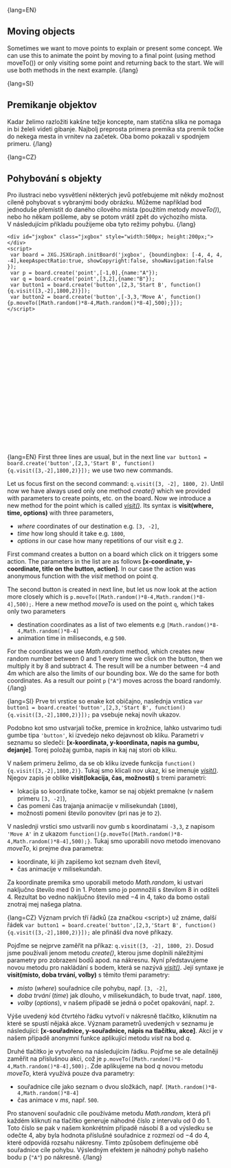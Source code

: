 {lang=EN}
## Moving objects

Sometimes we want to move points to explain or present some concept. We can use this to animate the point by moving to a
final point (using method moveTo()) or only visiting some point and returning back to the start.
We will use both methods in the next example.
{/lang}

{lang=SI}
## Premikanje objektov

Kadar želimo razložiti kakšne težje koncepte, nam statična slika ne pomaga in bi želeli videti gibanje. Najbolj preprosta primera premika sta premik točke do 
nekega mesta in vrnitev na začetek. Oba bomo pokazali v spodnjem primeru.
{/lang}

{lang=CZ}
## Pohybování s objekty

Pro ilustraci nebo vysvětlení některých jevů potřebujeme mít někdy možnost cíleně pohybovat s&nbsp;vybranými body obrázku. 
Můžeme například bod jednoduše přemístit do daného cílového místa (použitím metody *moveTo()*), nebo ho někam pošleme, aby se 
potom vrátil zpět do výchozího místa.
V&nbsp;následujícím příkladu použijeme oba tyto režimy pohybu.
{/lang}

```JS
<div id="jxgbox" class="jxgbox" style="width:500px; height:200px;"></div>
<script>
 var board = JXG.JSXGraph.initBoard('jxgbox', {boundingbox: [-4, 4, 4, -4],keepAspectRatio:true, showCopyright:false, showNavigation:false });
 var p = board.create('point',[-1,0],{name:"A"});
 var q = board.create('point',[3,2],{name:"B"});
 var button1 = board.create('button',[2,3,'Start B', function(){q.visit([3,-2],1800,2)}]);
 var button2 = board.create('button',[-3,3,'Move A', function(){p.moveTo([Math.random()*8-4,Math.random()*8-4],500);}]);
</script>
```

<div id="jxgbox" class="jxgbox" style="width:300px; height:300px; margin:auto"></div>
<script>
 var board = JXG.JSXGraph.initBoard('jxgbox', {boundingbox: [-4, 4, 4, -4],keepAspectRatio:true, showCopyright:false, showNavigation:false });
 var p = board.create('point',[-1,0],{name:"A"});
 var q = board.create('point',[3,2],{name:"B"});
 var button1 = board.create('button',[2,3,'Start B', function(){q.visit([3,-2],1800,2)}]);
 var button2 = board.create('button',[-3,3,'Move A', function(){p.moveTo([Math.random()*8-4,Math.random()*8-4],500);}]);
</script>


{lang=EN}
First three lines are usual, but in the next line `var button1 = board.create('button',[2,3,'Start B', function(){q.visit([3,-2],1800,2)}]);` we use 
two new commands. 

Let us focus first on the second command: `q.visit([3, -2], 1800, 2)`. Until now we have always 
used only one method _create()_ which we provided with parameters to create points, etc. on the board. Now we introduce 
a new method for the point which is called [_visit()_](https://jsxgraph.org/docs/symbols/JXG.CoordsElement.html#visit).
Its syntax is __visit(where, time, options)__ with three parameters,
 * _where_ coordinates of our destination e.g. `[3, -2]`,
 * _time_ how long should it take e.g. `1800`,
 * _options_ in our case how many repetitions of our visit e.g `2`. 
 
 First command creates a button on a board which click on it triggers some action. The parameters in the list are as follows
 __[x-coordinate, y-coordinate, title on the button, action]__. In our case the action was anonymous function with the 
 _visit_ method on point _q_.
 
 The second button is created in next line, but let us now look at the action more closely which is `p.moveTo([Math.random()*8-4,Math.random()*8-4],500);`.
 Here a new method _moveTo_ is used on the point `q`, which takes only two parameters
* destination coordinates as a list of two elements e.g  `[Math.random()*8-4,Math.random()*8-4]`
* animation time in miliseconds, e.g `500`.

For the coordinates we use _Math.random_ method, which  creates new random number between 0 and 1 every time we click on the button,
then we multiply it by $8$ and subtract $4$. The result will be a number between $-4$ and $4$m which are also the limits of our bounding box.
We do the same for both coordinates. As a result our point `p` (`"A"`) moves across the board randomly. 
{/lang}


{lang=SI}
Prve tri vrstice so enake kot običajno, naslednja vrstica `var button1 = board.create('button',[2,3,'Start B', function(){q.visit([3,-2],1800,2)}]);` pa vsebuje
nekaj novih ukazov.

Podobno kot smo ustvarjali točke, premice in krožnice, lahko ustvarimo tudi gumbe tipa `'button'`, ki izvedejo neko dejavnost ob kliku. Parametri v seznamu so sledeči:
__[x-koordinata, y-koordinata, napis na gumbu, dejanje]__. Torej položaj gumba, napis in kaj naj stori ob kliku. 

V našem primeru želimo, da se ob kliku izvede funkcija `function(){q.visit([3,-2],1800,2)}`. Tukaj smo klicali nov ukaz, ki se imenuje [_visit()_](https://jsxgraph.org/docs/symbols/JXG.CoordsElement.html#visit).
Njegov zapis je oblike __visit(lokacija, čas, možnosti)__ s tremi parametri:
* lokacija so koordinate točke, kamor se naj objekt premakne (v našem primeru `[3, -2]`),
* čas pomeni čas trajanja animacije v milisekundah (`1800`),
* možnosti pomeni število ponovitev (pri nas je to `2`).

V naslednji vrstici smo ustvarili nov gumb s koordinatami `-3,3`, z napisom `'Move A'` in z ukazom `function(){p.moveTo([Math.random()*8-4,Math.random()*8-4],500);}`.
Tukaj smo uporabili novo metodo imenovano _moveTo_, ki prejme dva parametra:
* koordinate, ki jih zapišemo kot seznam dveh števil,
* čas animacije v milisekundah. 

Za koordinate premika smo uporabili metodo _Math.random_, ki ustvari naključno število med $0$ in $1$.  Potem smo jo pomnožili s številom $8$ in odšteli $4$. Rezultat
bo vedno naključno število med $-4$ in $4$, tako da bomo ostali znotraj mej našega platna. 

 
{lang=CZ}
Význam prvích tří řádků (za značkou \<script\>) už známe, další řádek `var button1 = board.create('button',[2,3,'Start B', function(){q.visit([3,-2],1800,2)}]);` ale přináší 
dva nové příkazy. 

Pojďme se nejprve zaměřit na příkaz: `q.visit([3, -2], 1800, 2)`. Dosud jsme používali jenom metodu _create()_,
kterou jsme doplnili náležitými parametry pro zobrazení bodů apod. na nákresnu. Nyní představujeme novou metodu
pro nakládání s bodem, která se nazývá [_visit()_](https://jsxgraph.org/docs/symbols/JXG.CoordsElement.html#visit).
Její syntaxe je __visit(místo, doba trvání, volby)__ s těmito třemi parametry:
 * _místo_ (_where_) souřadnice cíle pohybu, např. `[3, -2]`,
 * _doba trvání_ (_time_) jak dlouho, v milisekundách, to bude trvat, např. `1800`,
 * _volby_ (_options_), v našem případě se jedná o počet opakování, např. `2`. 
 
 Výše uvedený kód čtvrtého řádku vytvoří v nákresně tlačítko, kliknutím na které se spustí nějaká akce. 
 Význam parametrů uvedených v seznamu je následující: 
 __[x-souřadnice, y-souřadnice, nápis na tlačítku, akce]__. Akcí je v našem případě anonymní funkce
 aplikující metodu _visit_ na bod _q_.
 
 Druhé tlačítko je vytvořeno na následujícím řádku. Pojďme se ale detailněji zaměřit na příslušnou akci, což je `p.moveTo([Math.random()*8-4,Math.random()*8-4],500);`.
 Zde aplikujeme na bod _q_ novou metodu _moveTo_, která využívá pouze dva parametry:
* souřadnice cíle jako seznam o dvou složkách, např. `[Math.random()*8-4,Math.random()*8-4]`
* čas animace v *ms*, např. `500`.

Pro stanovení souřadnic cíle používáme metodu _Math.random_, která při každém kliknutí na tlačítko
generuje náhodné číslo z intervalu od 0 do 1. Toto číslo se pak v našem konkrétním případě násobí $8$ a od výsledku 
se odečte $4$, aby byla hodnota příslušné souřadnice z rozmezí od $-4$ do $4$, které odpovídá rozsahu nákresny.
Tímto způsobem definujeme obě souřadnice cíle pohybu. Výsledným efektem je náhodný pohyb našeho bodu p (`"A"`) po nákresně. 
{/lang}

